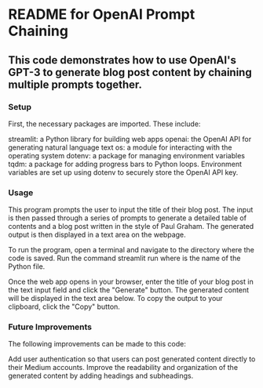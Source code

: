 
# README for OpenAI Prompt Chaining 
## This code demonstrates how to use OpenAI's GPT-3 to generate blog post content by chaining multiple prompts together.

### Setup
First, the necessary packages are imported. These include:

streamlit: a Python library for building web apps
openai: the OpenAI API for generating natural language text
os: a module for interacting with the operating system
dotenv: a package for managing environment variables
tqdm: a package for adding progress bars to Python loops.
Environment variables are set up using dotenv to securely store the OpenAI API key.

### Usage
This program prompts the user to input the title of their blog post. The input is then passed through a series of prompts to generate a detailed table of contents and a blog post written in the style of Paul Graham. The generated output is then displayed in a text area on the webpage.

To run the program, open a terminal and navigate to the directory where the code is saved. Run the command streamlit run <filename> where <filename> is the name of the Python file.

Once the web app opens in your browser, enter the title of your blog post in the text input field and click the "Generate" button. The generated content will be displayed in the text area below. To copy the output to your clipboard, click the "Copy" button.

### Future Improvements
The following improvements can be made to this code:

Add user authentication so that users can post generated content directly to their Medium accounts.
Improve the readability and organization of the generated content by adding headings and subheadings.